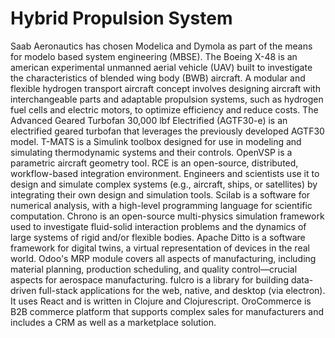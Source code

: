 # Hybrid Propulsion System

Saab Aeronautics has chosen Modelica and Dymola as part of the means for modelo based system engineering (MBSE). The Boeing X-48 is an american experimental unmanned aerial vehicle (UAV) built to investigate the characteristics of blended wing body (BWB) aircraft. A modular and flexible hydrogen transport aircraft concept involves designing aircraft with interchangeable parts and adaptable propulsion systems, such as hydrogen fuel cells and electric motors, to optimize efficiency and reduce costs. The Advanced Geared Turbofan 30,000 lbf Electrified (AGTF30-e) is an electrified geared turbofan that leverages the previously developed AGTF30 model. T-MATS is a Simulink toolbox designed for use in modeling and simulating thermodynamic systems and their controls. OpenVSP is a parametric aircraft geometry tool. RCE is an open-source, distributed, workflow-based integration environment. Engineers and scientists use it to design and simulate complex systems (e.g., aircraft, ships, or satellites) by integrating their own design and simulation tools. Scilab is a software for numerical analysis, with a high-level programming language for scientific computation. Chrono is an open-source multi-physics simulation framework used to investigate fluid-solid interaction problems and the dynamics of large systems of rigid and/or flexible bodies. Apache Ditto is a software framework for digital twins, a virtual representation of devices in the real world. Odoo's MRP module covers all aspects of manufacturing, including material planning, production scheduling, and quality control—crucial aspects for aerospace manufacturing. fulcro is a library for building data-driven full-stack applications for the web, native, and desktop (via electron). It uses React and is written in Clojure and Clojurescript. OroCommerce is B2B commerce platform that supports complex sales for manufacturers and includes a CRM as well as a marketplace solution.
